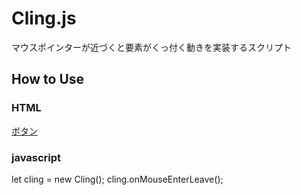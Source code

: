 # Cling.js
マウスポインターが近づくと要素がくっ付く動きを実装するスクリプト

## How to Use
### HTML
<div class="js-cling">
  <a class="js-cling-target" href="#">ボタン</a>
</div>

### javascript
let cling = new Cling();
cling.onMouseEnterLeave();
